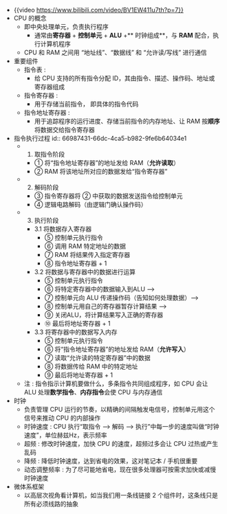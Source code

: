 - {{video https://www.bilibili.com/video/BV1EW411u7th?p=7}}
- CPU 的概念
	- 即中央处理单元，负责执行程序
		- 通常由**寄存器** + **控制单元** + **ALU** +** 时钟组成**，与 **RAM** 配合，执行计算机程序
	- CPU 和 RAM 之间用 “地址线”、“数据线” 和 “允许读/写线”  进行通信
- 重要组件
	- 指令表 :
		- 给 CPU 支持的所有指令分配 ID，其由指令、描述、操作码、地址或寄存器组成
	- 指令寄存器 :
		- 用于存储当前指令， 即具体的指令代码
	- 指令地址寄存器 :
		- 用于追踪程序的运行进度、存储当前指令的内存地址、让 RAM 按**顺序**将数据交给指令寄存器
- 指令执行过程
  id:: 66987431-66dc-4ca5-b982-9fe6b64034e1
	- 1. 取指令阶段
		- ① 将“指令地址寄存器”的地址发给 RAM（**允许读取**）
		- ② RAM 将该地址所对应的数据发给“指令寄存器”
	- 2. 解码阶段
		- ③ 指令寄存器将 ② 中获取的数据发送指令给控制单元
		- ④ 逻辑电路解码（由逻辑门确认操作码）
	- 3. 执行阶段
		- 3.1 将数据存入寄存器
			- ⑤ 控制单元执行指令
			- ⑥ 调用 RAM 特定地址的数据
			- ⑦ RAM 将结果传入指定寄存器
			- ⑧ 指令地址寄存器 + 1
		- 3.2 将数据与寄存器中的数据进行运算
			- ⑤ 控制单元执行指令
			- ⑥ 将特定寄存器中的数据输入到ALU —>
			- ⑦ 控制单元向 ALU 传递操作码（告知如何处理数据）—>
			- ⑧ 控制单元用自己的寄存器暂存计算结果 —>
			- ⑨ 关闭ALU，将计算结果写入正确的寄存器
			- ⑩ 最后将地址寄存器 + 1
		- 3.3 将寄存器中的数据写入内存
			- ⑤ 控制单元执行指令
			- ⑥ 将“指令地址寄存器”的地址发给 RAM（**允许写入**）
			- ⑦ 读取“允许读的特定寄存器”中的数据
			- ⑧ 将数据传给 RAM 中的特定地址
			- ⑨ 最后将地址寄存器 + 1
	- 注 : 指令指示计算机要做什么，多条指令共同组成程序，如 CPU 会让 ALU 处理**数学指令**、**内存指令**会使 CPU 与内存通信
- 时钟
	- 负责管理 CPU 运行的节奏，以精确的间隔触发电信号，控制单元用这个信号来推动 CPU 的内部操作
	- 时钟速度 : CPU 执行“取指令 —> 解码 —> 执行”中每一步的速度叫做“时钟速度”，单位赫兹Hz，表示频率
	- 超频 : 修改时钟速度，加快 CPU 的速度，超频过多会让 CPU 过热或产生乱码
	- 降频 : 降低时钟速度，达到省电的效果，这对笔记本 / 手机很重要
	- 动态调整频率 : 为了尽可能地省电，现在很多处理器可按需求加快或减慢时钟速度
- 微体系框架
	- 以高层次视角看计算机，如当我们用一条线链接 2 个组件时，这条线只是所有必须线路的抽象